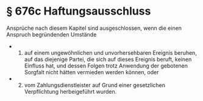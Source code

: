 # § 676c Haftungsausschluss
Ansprüche nach diesem Kapitel sind ausgeschlossen, wenn die einen Anspruch begründenden Umstände
* 1. auf einem ungewöhnlichen und unvorhersehbaren Ereignis beruhen, auf das diejenige Partei, die sich auf dieses Ereignis beruft, keinen Einfluss hat, und dessen Folgen trotz Anwendung der gebotenen Sorgfalt nicht hätten vermieden werden können, oder
* 2. vom Zahlungsdienstleister auf Grund einer gesetzlichen Verpflichtung herbeigeführt wurden.